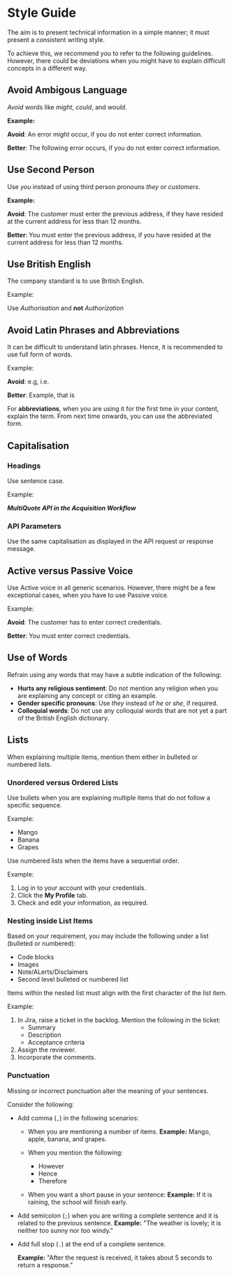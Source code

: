 # Style Guide

The aim is to present technical information in a simple manner; it must present a consistent writing style.

To achieve this, we recommend you to refer to the following guidelines. However, there could be deviations when you might have to explain difficult concepts in a different way.

## Avoid Ambigous Language

*Avoid* words like *might*, *could*, and *would*.

**Example:**

**Avoid**: An error _might_ occur, if you do not enter correct information.

**Better**: The following error occurs, if you do not enter correct information.

## Use Second Person

Use *you* instead of using third person pronouns *they* or *customers*.

**Example:**

**Avoid**: The customer must enter the previous address, if they have resided at the current address for less than 12 months.

**Better**: You must enter the previous address, if you have resided at the current address for less than 12 months.

## Use British English

The company standard is to use British English.

Example:

Use *Authorisation* and **not** *Authorization*

## Avoid Latin Phrases and Abbreviations

It can be difficult to understand latin phrases. Hence, it is recommended to use full form of words.

Example:

**Avoid**: e.g, i.e.

**Better**: Example, that is

For **abbreviations**, when you are using it for the first time in your content, explain the term. From next time onwards, you can use the abbreviated form.

## Capitalisation

### Headings

Use sentence case.

Example:

***MultiQuote API in the Acquisition Workflow***

### API Parameters

Use the same capitalisation as displayed in the API request or response message.

## Active versus Passive Voice

Use Active voice in all generic scenarios. However, there might be a few exceptional cases, when you have to use Passive voice.

Example:

**Avoid**: The customer has to enter correct credentials.

**Better**: You must enter correct credentials.

## Use of Words

Refrain using any words that may have a subtle indication of the following:

* **Hurts any religious sentiment**: Do not mention any religion when you are explaining any concept or citing an example.
* **Gender specific pronouns**: Use *they* instead of *he* or *she*, if required.
* **Colloquial words**: Do not use any colloquial words that are not yet a part of the British English dictionary.

## Lists

When explaining multiple items, mention them either in bulleted or numbered lists.

### Unordered versus Ordered Lists

Use bullets when you are explaining multiple items that do not follow a specific sequence.

Example:

* Mango
* Banana
* Grapes

Use numbered lists when the items have a sequential order.

Example:

1. Log in to your account with your credentials.
2. Click the **My Profile** tab.
3. Check and edit your information, as required.

### Nesting inside List Items

Based on your requirement, you may include the following under a list (bulleted or numbered):

* Code blocks
* Images
* Note/ALerts/Disclaimers
* Second level bulleted or numbered list

Items within the nested list must align with the first character of the list item.

Example:

1. In Jira, raise a ticket in the backlog. Mention the following in the ticket:
    * Summary
    * Description
    * Acceptance criteria
2. Assign the reviewer.
3. Incorporate the comments.

### Punctuation

Missing or incorrect punctuation alter the meaning of your sentences.

Consider the following:

* Add comma (`,`) in the following scenarios:
  * When you are mentioning a number of items.
    **Example:**  Mango, apple, banana, and grapes.

  * When you mention the following:
    * However
    * Hence
    * Therefore

  * When you want a short pause in your sentence:
    **Example:** If it is raining, the school will finish early.

* Add semicolon (`;`) when you are writing a complete sentence and it is related to the previous sentence.
  **Example:**  "The weather is lovely; it is neither too sunny nor too windy."

* Add full stop (`.`) at the end of a complete sentence.

  **Example:** "After the request is received, it takes about 5 seconds to return a response."
